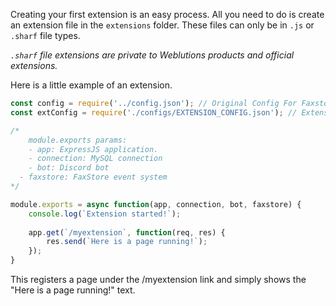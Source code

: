 Creating your first extension is an easy process. All you need to do is create an extension file in the `extensions` folder. These files can only be in `.js` or `.sharf` file types.

*`.sharf` file extensions are private to Weblutions products and official extensions.*

Here is a little example of an extension.

```js
const config = require('../config.json'); // Original Config For Faxstore
const extConfig = require('./configs/EXTENSION_CONFIG.json'); // Extensions config, these should be created for extensions. Full path; extensions/configs/file.json

/*
	module.exports params:
	- app: ExpressJS application.
	- connection: MySQL connection
	- bot: Discord bot
  - faxstore: FaxStore event system
*/

module.exports = async function(app, connection, bot, faxstore) {
	console.log(`Extension started!`);
	
	app.get(`/myextension`, function(req, res) {
		res.send(`Here is a page running!`);
	});
}
```

This registers a page under the /myextension link and simply shows the "Here is a page running!" text.
